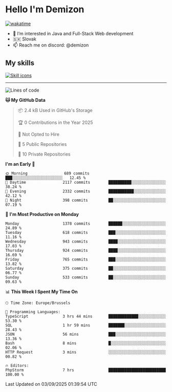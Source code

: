 # Hello I'm Demizon
[![wakatime](https://wakatime.com/badge/user/6ad1949f-d6d7-44f9-9eee-c35e54cc499b.svg)](https://wakatime.com/@6ad1949f-d6d7-44f9-9eee-c35e54cc499b)
- 👀 I’m interested in Java and Full-Stack Web development
- 🇸🇰 Slovak
- 📫 Reach me on discord: @demizon

## My skills
[![Skill icons](https://skillicons.dev/icons?i=java,js,ts,html,css,react,nextjs,tailwind,supabase,py,git,docker,linux,mysql,postgres,mongo&theme=dark)](https://github.com/Demizon3433)

---

<!--START_SECTION:waka-->
![Lines of code](https://img.shields.io/badge/From%20Hello%20World%20I%27ve%20Written-1.9%20million%20lines%20of%20code-blue)

**🐱 My GitHub Data** 

> 📦 2.4 kB Used in GitHub's Storage 
 > 
> 🏆 0 Contributions in the Year 2025
 > 
> 🚫 Not Opted to Hire
 > 
> 📜 5 Public Repositories 
 > 
> 🔑 10 Private Repositories 
 > 
**I'm an Early 🐤** 

```text
🌞 Morning                689 commits         ███░░░░░░░░░░░░░░░░░░░░░░   12.45 % 
🌆 Daytime                2117 commits        ██████████░░░░░░░░░░░░░░░   38.24 % 
🌃 Evening                2332 commits        ███████████░░░░░░░░░░░░░░   42.12 % 
🌙 Night                  398 commits         ██░░░░░░░░░░░░░░░░░░░░░░░   07.19 % 
```
📅 **I'm Most Productive on Monday** 

```text
Monday                   1378 commits        ██████░░░░░░░░░░░░░░░░░░░   24.89 % 
Tuesday                  618 commits         ███░░░░░░░░░░░░░░░░░░░░░░   11.16 % 
Wednesday                943 commits         ████░░░░░░░░░░░░░░░░░░░░░   17.03 % 
Thursday                 924 commits         ████░░░░░░░░░░░░░░░░░░░░░   16.69 % 
Friday                   765 commits         ███░░░░░░░░░░░░░░░░░░░░░░   13.82 % 
Saturday                 375 commits         ██░░░░░░░░░░░░░░░░░░░░░░░   06.77 % 
Sunday                   533 commits         ██░░░░░░░░░░░░░░░░░░░░░░░   09.63 % 
```


📊 **This Week I Spent My Time On** 

```text
🕑︎ Time Zone: Europe/Brussels

💬 Programming Languages: 
TypeScript               3 hrs 44 mins       █████████████░░░░░░░░░░░░   53.30 % 
SQL                      1 hr 59 mins        ███████░░░░░░░░░░░░░░░░░░   28.43 % 
JSON                     56 mins             ███░░░░░░░░░░░░░░░░░░░░░░   13.36 % 
Bash                     8 mins              █░░░░░░░░░░░░░░░░░░░░░░░░   02.06 % 
HTTP Request             3 mins              ░░░░░░░░░░░░░░░░░░░░░░░░░   00.82 % 

🔥 Editors: 
PhpStorm                 7 hrs               █████████████████████████   100.00 % 
```


 Last Updated on 03/09/2025 01:39:54 UTC
<!--END_SECTION:waka-->
